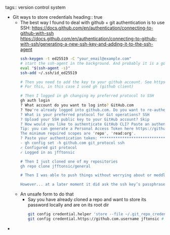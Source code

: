 tags:: version control system

- Git ways to store credentials
  heading:: true
	- The best way I found to deal with github + git authentication is to use SSH: 
	  https://docs.github.com/en/authentication/connecting-to-github-with-ssh 
	  https://docs.github.com/en/authentication/connecting-to-github-with-ssh/generating-a-new-ssh-key-and-adding-it-to-the-ssh-agent
	  ```bash
	  ssh-keygen -t ed25519 -C "your_email@example.com"
	  # start the ssh-agent in the background. And probably it is a good idea to add this line to ~/.bashrc
	  eval "$(ssh-agent -s)"
	  ssh-add ~/.ssh/id_ed25519
	  
	  # Then you need to add the key to your github account. See https://docs.github.com/en/authentication/connecting-to-github-with-ssh/adding-a-new-ssh-key-to-your-github-account 
	  # For this, in this case I used gh (github client)
	  
	  # Then I logged in gh changing my preferred protocol to SSH
	  gh auth login
	  ? What account do you want to log into? GitHub.com
	  ? You're already logged into github.com. Do you want to re-authenticate? Yes
	  ? What is your preferred protocol for Git operations? SSH
	  ? Upload your SSH public key to your GitHub account? Skip
	  ? How would you like to authenticate GitHub CLI? Paste an authentication token
	  Tip: you can generate a Personal Access Token here https://github.com/settings/tokens
	  The minimum required scopes are 'repo', 'read:org'.
	  ? Paste your authentication token: ****************************************
	  - gh config set -h github.com git_protocol ssh
	  ✓ Configured git protocol
	  ✓ Logged in as jfftonsic
	  
	  # Then I just cloned one of my repositories
	  gh repo clone jfftonsic/general
	  
	  # Then I was able to push things without worrying about or meddling with git authentication issues.
	  
	  However... at a later moment it did ask the ssh key’s passphrase again.
	  
	  ```
	- An unsafe form to do that
		- Say you have already cloned a repo and want to store its password locally and are on its root dir
		  ```bash
		  git config credential.helper 'store --file ~/.git_repo_credentials' # this will save it to this specific file
		  git config credential.https://github.com.username jftonsic # don’t replace ‘username’ on this command
		  ```
-